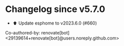 # Changelog since v5.7.0
- ⬆️ Update esphome to v2023.6.0 (#660)

Co-authored-by: renovate[bot] <29139614+renovate[bot]@users.noreply.github.com> 

